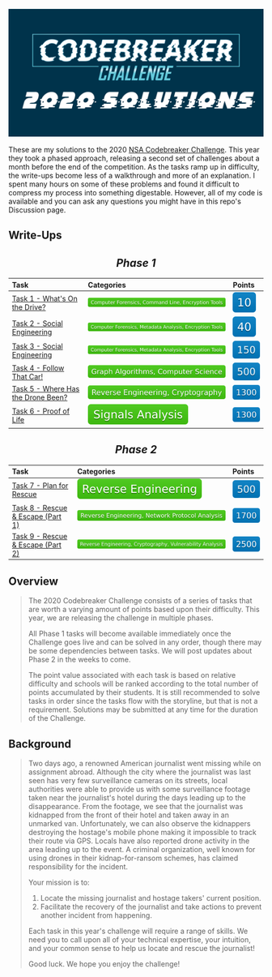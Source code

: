 ![Codebreaker Challenge 2020 Solutions Thumbnail](images/thumbnail.png)

These are my solutions to the 2020 [NSA Codebreaker Challenge](https://codebreaker.ltsnet.net). This year they took a phased approach, releasing a second set of challenges about a month before the end of the competition. As the tasks ramp up in difficulty, the write-ups become less of a walkthrough and more of an explanation. I spent many hours on some of these problems and found it difficult to compress my process into something digestable. However, all of my code is available and you can ask any questions you might have in this repo's Discussion page. 

## Write-Ups
<div align="center">
 
## *Phase 1*

| Task | Categories | Points |
|:---- |:---------- |:------ |
| [Task 1 - What's On the Drive?](phase1/task1/) | [![Categories Badge](images/Computer%20Forensics%2C%20Command%20Line%2C%20Encryption%20Tools-BrightGreen.svg)](https://shields.io/) | [![Points Badge](images/10-blue.svg)](https://shields.io/) |
| [Task 2 - Social Engineering](phase1/task2/) | [![Categories Badge](images/Computer%20Forensics%2C%20Metadata%20Analysis%2C%20Encryption%20Tools-BrightGreen.svg)](https://shields.io/) | [![Points Badge](images/40-blue.svg)](https://shields.io/) |
| [Task 3 - Social Engineering](phase1/task3/) | [![Categories Badge](images/Computer%20Forensics%2C%20Metadata%20Analysis%2C%20Encryption%20Tools-BrightGreen.svg)](https://shields.io/) | [![Points Badge](images/150-blue.svg)](https://shields.io/) |
| [Task 4 - Follow That Car!](phase1/task4/) | [![Categories Badge](images/Graph%20Algorithms%2C%20Computer%20Science-BrightGreen.svg)](https://shields.io/) | [![Points Badge](images/500-blue.svg)](https://shields.io/) |
| [Task 5 - Where Has the Drone Been?](phase1/task5/) | [![Categories Badge](images/Reverse%20Engineering%2C%20Cryptography-BrightGreen.svg)](https://shields.io/) | [![Points Badge](images/1300-blue.svg)](https://shields.io/) |
| [Task 6 - Proof of Life](phase1/task6/) | [![Categories Badge](images/Signals%20Analysis-BrightGreen.svg)](https://shields.io/) | [![Points Badge](images/1300-blue.svg)](https://shields.io/) |

## *Phase 2*

| Task | Categories | Points |
|:---- |:---------- |:------ |
| [Task 7 - Plan for Rescue](phase2/task7/) | [![Categories Badge](images/Reverse%20Engineering-BrightGreen.svg)](https://shields.io/) | [![Points Badge](images/500-blue.svg)](https://shields.io/) |
| [Task 8 - Rescue & Escape (Part 1)](phase2/task8/) | [![Categories Badge](images/Reverse%20Engineering%2C%20Network%20Protocol%20Analysis-BrightGreen.svg)](https://shields.io/) | [![Points Badge](images/1700-blue.svg)](https://shields.io/) |
| [Task 9 - Rescue & Escape (Part 2)](phase2/task9/) | [![Categories Badge](images/Reverse%20Engineering%2C%20Cryptography%2C%20Vulnerability%20Analysis-BrightGreen.svg)](https://shields.io/) | [![Points Badge](images/2500-blue.svg)](https://shields.io/) |
</div>

## Overview

> The 2020 Codebreaker Challenge consists of a series of tasks that are worth a varying amount of points based upon their difficulty. This year, we are releasing the challenge in multiple phases.
>
> All Phase 1 tasks will become available immediately once the Challenge goes live and can be solved in any order, though there may be some dependencies between tasks. We will post updates about Phase 2 in the weeks to come.
>
> The point value associated with each task is based on relative difficulty and schools will be ranked according to the total number of points accumulated by their students. It is still recommended to solve tasks in order since the tasks flow with the storyline, but that is not a requirement. Solutions may be submitted at any time for the duration of the Challenge.


## Background 

> Two days ago, a renowned American journalist went missing while on assignment abroad. Although the city where the journalist was last seen has very few surveillance cameras on its streets, local authorities were able to provide us with some surveillance footage taken near the journalist's hotel during the days leading up to the disappearance. From the footage, we see that the journalist was kidnapped from the front of their hotel and taken away in an unmarked van. Unfortunately, we can also observe the kidnappers destroying the hostage's mobile phone making it impossible to track their route via GPS. Locals have also reported drone activity in the area leading up to the event. A criminal organization, well known for using drones in their kidnap-for-ransom schemes, has claimed responsibility for the incident.
>
> Your mission is to:
> 1. Locate the missing journalist and hostage takers' current position.
> 2. Facilitate the recovery of the journalist and take actions to prevent another incident from happening.
>
> Each task in this year's challenge will require a range of skills. We need you to call upon all of your technical expertise, your intuition, and your common sense to help us locate and rescue the journalist!
>
> Good luck. We hope you enjoy the challenge! 
